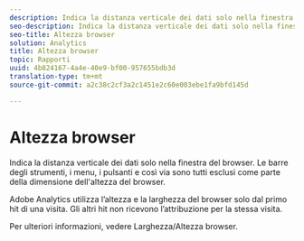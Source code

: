 ```yaml
---
description: Indica la distanza verticale dei dati solo nella finestra del browser. Le barre degli strumenti, i menu, i pulsanti e così via sono tutti esclusi come parte della dimensione dell'altezza del browser.
seo-description: Indica la distanza verticale dei dati solo nella finestra del browser. Le barre degli strumenti, i menu, i pulsanti e così via sono tutti esclusi come parte della dimensione dell'altezza del browser.
seo-title: Altezza browser
solution: Analytics
title: Altezza browser
topic: Rapporti
uuid: 4b824167-4a4e-40e9-bf00-957655bdb3d
translation-type: tm+mt
source-git-commit: a2c38c2cf3a2c1451e2c60e003ebe1fa9bfd145d

---
```



# Altezza browser

Indica la distanza verticale dei dati solo nella finestra del browser. Le barre degli strumenti, i menu, i pulsanti e così via sono tutti esclusi come parte della dimensione dell'altezza del browser.

Adobe Analytics utilizza l’altezza e la larghezza del browser solo dal primo hit di una visita. Gli altri hit non ricevono l’attribuzione per la stessa visita.

Per ulteriori informazioni, vedere Larghezza/Altezza [](../../../components/c-variables/dimensionslist/browser-width.md#concept_5354E211256B40C1B47599FCC48ABA18)browser.
